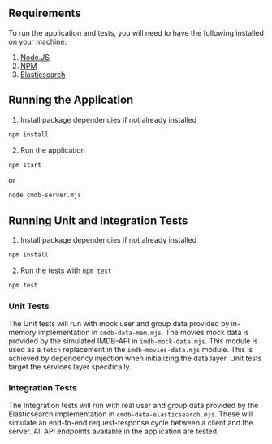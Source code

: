 ## Requirements
To run the application and tests, you will need to have the following installed on your machine:

1. [Node.JS](https://nodejs.org/en/)
2. [NPM](https://www.npmjs.com/get-npm)
3. [Elasticsearch](https://www.elastic.co/guide/en/elasticsearch/reference/current/install-elasticsearch.html)

## Running the Application

1. Install package dependencies if not already installed
```bash
npm install
```
2. Run the application 
```bash
npm start
```
or
```bash
node cmdb-server.mjs
```

## Running Unit and Integration Tests

1. Install package dependencies if not already installed
```bash
npm install
```
2. Run the tests with `npm test`
```bash
npm test
```

### Unit Tests
The Unit tests will run with mock user and group data provided by in-memory implementation in `cmdb-data-mem.mjs`.
The movies mock data is provided by the simulated IMDB-API in `imdb-mock-data.mjs`.
This module is used as a `fetch` replacement in the `imdb-movies-data.mjs` module.
This is achieved by dependency injection when initializing the data layer.
Unit tests target the services layer specifically. 

### Integration Tests
The Integration tests will run with real user and group data provided by the Elasticsearch implementation in `cmdb-data-elasticsearch.mjs`.
These will simulate an end-to-end request-response cycle between a client and the server.
All API endpoints available in the application are tested.